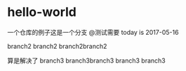 # hello-world
一个仓库的例子这是一个分支
@测试需要
today is 2017-05-16



branch2
branch2
branch2branch2


算是解决了
branch3
branch3branch3
branch3
branch3

